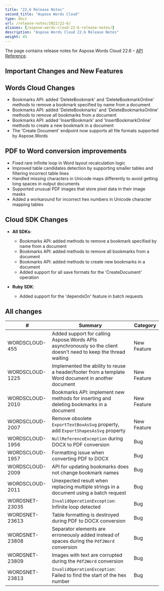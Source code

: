 ```yaml
---
title: "22.6 Release Notes"
second_title: "Aspose Words Cloud"
type: docs
url: /release-notes/2022/22-6/
aliases: [/aspose-words-cloud-22-6-release-notes/]
description: "Aspose Words Cloud 22.6 Release Notes"
weight: 45
---
```


The page contains release notes for Aspose.Words Cloud 22.6 – [API Reference](https://apireference.aspose.cloud/words/).

## Important Changes and New Features

## Words Cloud Changes

- Bookmarks API: added 'DeleteBookmark' and 'DeleteBookmarkOnline' methods to remove a bookmark specified by name from a document
- Bookmarks API: added 'DeleteBookmarks' and 'DeleteBookmarksOnline' methods to remove all bookmarks from a document
- Bookmarks API: added 'InsertBookmark' and 'InsertBookmarkOnline' methods to create a new bookmark in a document
- The 'Create Document' endpoint now supports all file formats supported by Aspose.Words


## PDF to Word conversion improvements

- Fixed rare infinite loop in Word layout recalculation logic
- Improved table candidates detection by supporting smaller tables and filtering incorrect table lines
- Handled missing characters in Unicode maps differently to avoid getting long spaces in output documents
- Supported unusual PDF images that store pixel data in their image masks
- Added a workaround for incorrect hex numbers in Unicode character mapping tables

## Cloud SDK Changes

- **All SDKs**:
    - Bookmarks API: added methods to remove a bookmark specified by name from a document
    - Bookmarks API: added methods to remove all bookmarks from a document
    - Bookmarks API: added methods to create new bookmarks in a document
    - Added support for all save formats for the 'CreateDocument' operation

- **Ruby SDK**:
    - Added support for the 'dependsOn' feature in batch requests


## All changes

| #               | Summary                                                                                                          | Category    |
|-----------------|------------------------------------------------------------------------------------------------------------------|-------------|
| WORDSCLOUD-455  | Added support for calling Aspose.Words APIs asynchronously so the client doesn't need to keep the thread waiting | New Feature |
| WORDSCLOUD-1225 | Implemented the ability to reuse a header/footer from a template Word document in another document               | New Feature |
| WORDSCLOUD-2010 | Bookmarks API: implement new methods for inserting and deleting bookmarks in a document                          | New Feature |
| WORDSCLOUD-2007 | Remove obsolete `ExportTextBoxAsSvg` property, add `ExportShapesAsSvg` property                                  | New Feature |
| WORDSCLOUD-1956 | `NullReferenceException` during DOCX to PDF conversion                       | Bug         |
| WORDSCLOUD-1957 | Formatting issue when converting PDF to DOCX                                 | Bug         |
| WORDSCLOUD-2009 | API for updating bookmarks does not change bookmark names                    | Bug         |
| WORDSCLOUD-2011 | Unexpected result when replacing multiple strings in a document using a batch request  | Bug         |
| WORDSNET-23035  | `InvalidOperationException`: Infinite loop detected                          | Bug         |
| WORDSNET-23613  | Table formatting is destroyed during PDF to DOCX conversion                  | Bug         |
| WORDSNET-23808  | Separator elements are erroneously added instead of spaces during the `Pdf2Word` conversion | Bug         |
| WORDSNET-23809  | Images with text are corrupted during the `Pdf2Word` conversion              | Bug         |
| WORDSNET-23813  | `InvalidOperationException`: Failed to find the start of the hex number      | Bug         |
